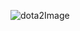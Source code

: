 ![dota2Image](https://user-images.githubusercontent.com/40028035/217828674-feafe376-74df-483c-be46-ed9ffff18c43.png)
